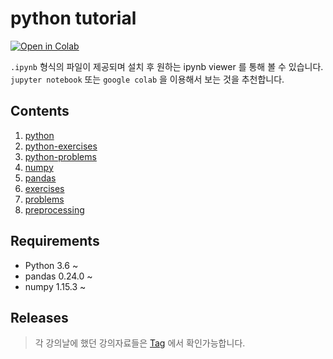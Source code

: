 # python tutorial

[![Open in Colab](https://colab.research.google.com/assets/colab-badge.svg)](https://colab.research.google.com/github/pparkddo/nano-degree/)  

`.ipynb` 형식의 파일이 제공되며 설치 후 원하는 ipynb viewer 를 통해 볼 수 있습니다.  
`jupyter notebook` 또는 `google colab` 을 이용해서 보는 것을 추천합니다.

## Contents
1. [python](https://colab.research.google.com/github/pparkddo/nano-degree/blob/master/python.ipynb)
2. [python-exercises](https://colab.research.google.com/github/pparkddo/nano-degree/blob/master/python-exercises.ipynb)
3. [python-problems](https://colab.research.google.com/github/pparkddo/nano-degree/blob/master/python-problems.ipynb)
4. [numpy](https://colab.research.google.com/github/pparkddo/nano-degree/blob/master/numpy.ipynb)
5. [pandas](https://colab.research.google.com/github/pparkddo/nano-degree/blob/master/pandas.ipynb)
6. [exercises](https://colab.research.google.com/github/pparkddo/nano-degree/blob/master/exercises.ipynb)
7. [problems](https://colab.research.google.com/github/pparkddo/nano-degree/blob/master/problems.ipynb)
8. [preprocessing](https://colab.research.google.com/github/pparkddo/nano-degree/blob/master/preprocessing.ipynb)

## Requirements
- Python 3.6 ~
- pandas 0.24.0 ~
- numpy 1.15.3 ~

## Releases
> 각 강의날에 했던 강의자료들은 [Tag](https://github.com/pparkddo/nano-degree/tags) 에서 확인가능합니다.

